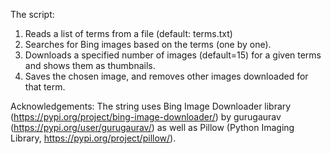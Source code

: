 The script:
1. Reads a list of terms from a file (default: terms.txt)
2. Searches for Bing images based on the terms (one by one).
3. Downloads a specified number of images (default=15) for a given terms and shows them as thumbnails.
4. Saves the chosen image, and removes other images downloaded for that term.

Acknowledgements:
The string uses Bing Image Downloader library (https://pypi.org/project/bing-image-downloader/) by gurugaurav (https://pypi.org/user/gurugaurav/) as well as Pillow (Python Imaging Library, https://pypi.org/project/pillow/).
